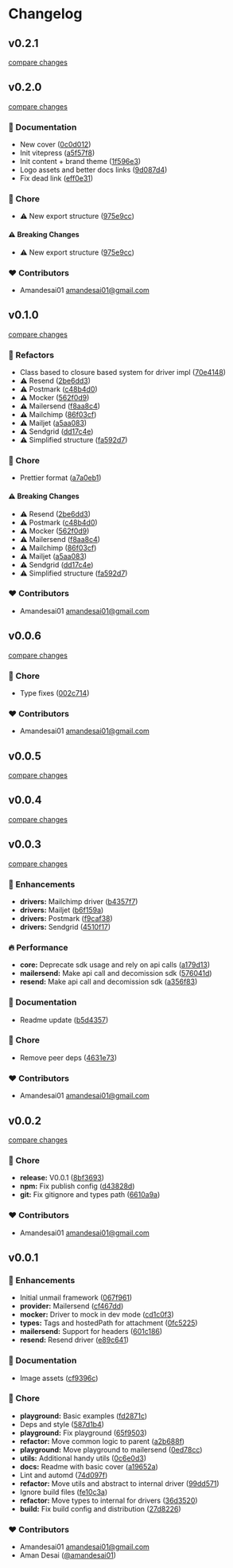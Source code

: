 # Changelog

## v0.2.1

[compare changes](https://github.com/unproducts/unmail/compare/v0.2.0...v0.2.1)

## v0.2.0

[compare changes](https://github.com/unproducts/unmail/compare/v0.1.0...v0.2.0)

### 📖 Documentation

- New cover ([0c0d012](https://github.com/unproducts/unmail/commit/0c0d012))
- Init vitepress ([a5f57f8](https://github.com/unproducts/unmail/commit/a5f57f8))
- Init content + brand theme ([1f596e3](https://github.com/unproducts/unmail/commit/1f596e3))
- Logo assets and better docs links ([9d087d4](https://github.com/unproducts/unmail/commit/9d087d4))
- Fix dead link ([eff0e31](https://github.com/unproducts/unmail/commit/eff0e31))

### 🏡 Chore

- ⚠️  New export structure ([975e9cc](https://github.com/unproducts/unmail/commit/975e9cc))

#### ⚠️ Breaking Changes

- ⚠️  New export structure ([975e9cc](https://github.com/unproducts/unmail/commit/975e9cc))

### ❤️ Contributors

- Amandesai01 <amandesai01@gmail.com>

## v0.1.0

[compare changes](https://github.com/unproducts/unmail/compare/v0.0.6...v0.1.0)

### 💅 Refactors

- Class based to closure based system for driver impl ([70e4148](https://github.com/unproducts/unmail/commit/70e4148))
- ⚠️  Resend ([2be6dd3](https://github.com/unproducts/unmail/commit/2be6dd3))
- ⚠️  Postmark ([c48b4d0](https://github.com/unproducts/unmail/commit/c48b4d0))
- ⚠️  Mocker ([562f0d9](https://github.com/unproducts/unmail/commit/562f0d9))
- ⚠️  Mailersend ([f8aa8c4](https://github.com/unproducts/unmail/commit/f8aa8c4))
- ⚠️  Mailchimp ([86f03cf](https://github.com/unproducts/unmail/commit/86f03cf))
- ⚠️  Mailjet ([a5aa083](https://github.com/unproducts/unmail/commit/a5aa083))
- ⚠️  Sendgrid ([dd17c4e](https://github.com/unproducts/unmail/commit/dd17c4e))
- ⚠️  Simplified structure ([fa592d7](https://github.com/unproducts/unmail/commit/fa592d7))

### 🏡 Chore

- Prettier format ([a7a0eb1](https://github.com/unproducts/unmail/commit/a7a0eb1))

#### ⚠️ Breaking Changes

- ⚠️  Resend ([2be6dd3](https://github.com/unproducts/unmail/commit/2be6dd3))
- ⚠️  Postmark ([c48b4d0](https://github.com/unproducts/unmail/commit/c48b4d0))
- ⚠️  Mocker ([562f0d9](https://github.com/unproducts/unmail/commit/562f0d9))
- ⚠️  Mailersend ([f8aa8c4](https://github.com/unproducts/unmail/commit/f8aa8c4))
- ⚠️  Mailchimp ([86f03cf](https://github.com/unproducts/unmail/commit/86f03cf))
- ⚠️  Mailjet ([a5aa083](https://github.com/unproducts/unmail/commit/a5aa083))
- ⚠️  Sendgrid ([dd17c4e](https://github.com/unproducts/unmail/commit/dd17c4e))
- ⚠️  Simplified structure ([fa592d7](https://github.com/unproducts/unmail/commit/fa592d7))

### ❤️ Contributors

- Amandesai01 <amandesai01@gmail.com>

## v0.0.6

[compare changes](https://github.com/unproducts/unmail/compare/v0.0.5...v0.0.6)

### 🏡 Chore

- Type fixes ([002c714](https://github.com/unproducts/unmail/commit/002c714))

### ❤️ Contributors

- Amandesai01 <amandesai01@gmail.com>

## v0.0.5

[compare changes](https://github.com/unproducts/unmail/compare/v0.0.4...v0.0.5)

## v0.0.4

[compare changes](https://github.com/unproducts/unmail/compare/v0.0.3...v0.0.4)

## v0.0.3

[compare changes](https://github.com/unproducts/unmail/compare/v0.0.2...v0.0.3)

### 🚀 Enhancements

- **drivers:** Mailchimp driver ([b4357f7](https://github.com/unproducts/unmail/commit/b4357f7))
- **drivers:** Mailjet ([b6f159a](https://github.com/unproducts/unmail/commit/b6f159a))
- **drivers:** Postmark ([f9caf38](https://github.com/unproducts/unmail/commit/f9caf38))
- **drivers:** Sendgrid ([4510f17](https://github.com/unproducts/unmail/commit/4510f17))

### 🔥 Performance

- **core:** Deprecate sdk usage and rely on api calls ([a179d13](https://github.com/unproducts/unmail/commit/a179d13))
- **mailersend:** Make api call and decomission sdk ([576041d](https://github.com/unproducts/unmail/commit/576041d))
- **resend:** Make api call and decomission sdk ([a356f83](https://github.com/unproducts/unmail/commit/a356f83))

### 📖 Documentation

- Readme update ([b5d4357](https://github.com/unproducts/unmail/commit/b5d4357))

### 🏡 Chore

- Remove peer deps ([4631e73](https://github.com/unproducts/unmail/commit/4631e73))

### ❤️ Contributors

- Amandesai01 <amandesai01@gmail.com>

## v0.0.2

[compare changes](https://github.com/unproducts/unmail/compare/v0.0.1...v0.0.2)

### 🏡 Chore

- **release:** V0.0.1 ([8bf3693](https://github.com/unproducts/unmail/commit/8bf3693))
- **npm:** Fix publish config ([d43828d](https://github.com/unproducts/unmail/commit/d43828d))
- **git:** Fix gitignore and types path ([6610a9a](https://github.com/unproducts/unmail/commit/6610a9a))

### ❤️ Contributors

- Amandesai01 <amandesai01@gmail.com>

## v0.0.1

### 🚀 Enhancements

- Initial unmail framework ([067f961](https://github.com/unproducts/unmail/commit/067f961))
- **provider:** Mailersend ([cf467dd](https://github.com/unproducts/unmail/commit/cf467dd))
- **mocker:** Driver to mock in dev mode ([cd1c0f3](https://github.com/unproducts/unmail/commit/cd1c0f3))
- **types:** Tags and hostedPath for attachment ([0fc5225](https://github.com/unproducts/unmail/commit/0fc5225))
- **mailersend:** Support for headers ([601c186](https://github.com/unproducts/unmail/commit/601c186))
- **resend:** Resend driver ([e89c641](https://github.com/unproducts/unmail/commit/e89c641))

### 📖 Documentation

- Image assets ([cf9396c](https://github.com/unproducts/unmail/commit/cf9396c))

### 🏡 Chore

- **playground:** Basic examples ([fd2871c](https://github.com/unproducts/unmail/commit/fd2871c))
- Deps and style ([587d1b4](https://github.com/unproducts/unmail/commit/587d1b4))
- **playground:** Fix playground ([65f9503](https://github.com/unproducts/unmail/commit/65f9503))
- **refactor:** Move common logic to parent ([a2b688f](https://github.com/unproducts/unmail/commit/a2b688f))
- **playground:** Move playground to mailersend ([0ed78cc](https://github.com/unproducts/unmail/commit/0ed78cc))
- **utils:** Additional handy utils ([0c6e0d3](https://github.com/unproducts/unmail/commit/0c6e0d3))
- **docs:** Readme with basic cover ([a19652a](https://github.com/unproducts/unmail/commit/a19652a))
- Lint and automd ([74d097f](https://github.com/unproducts/unmail/commit/74d097f))
- **refactor:** Move utils and abstract to internal driver ([99dd571](https://github.com/unproducts/unmail/commit/99dd571))
- Ignore build files ([fe10c3a](https://github.com/unproducts/unmail/commit/fe10c3a))
- **refactor:** Move types to internal for drivers ([36d3520](https://github.com/unproducts/unmail/commit/36d3520))
- **build:** Fix build config and distribution ([27d8226](https://github.com/unproducts/unmail/commit/27d8226))

### ❤️ Contributors

- Amandesai01 <amandesai01@gmail.com>
- Aman Desai ([@amandesai01](http://github.com/amandesai01))
